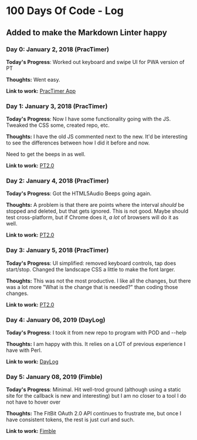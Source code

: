 # 100 Days Of Code - Log

## Added to make the Markdown Linter happy

### Day 0: January 2, 2018 (PracTimer)

**Today's Progress**: Worked out keyboard and swipe UI for PWA version of PT

**Thoughts:** Went easy.

**Link to work:** [PracTimer App](https://practimer.me/)

### Day 1: January 3, 2018 (PracTimer)

**Today's Progress**: Now I have some functionality going with the JS. Tweaked the CSS some, created repo, etc.

**Thoughts:** I have the old JS commented next to the new. It'd be interesting to see the differences between how I did it before and now.

Need to get the beeps in as well.

**Link to work:** [PT2.0](https://github.com/jacoby/PT2.0)

### Day 2: January 4, 2018 (PracTimer)

**Today's Progress**: Got the HTML5Audio Beeps going again.

**Thoughts:** A problem is that there are points where the interval _should_ be stopped and deleted, but that gets ignored. This is not good. Maybe should test cross-platform, but if Chrome does it, _a lot_ of browsers will do it as well.

**Link to work:** [PT2.0](https://github.com/jacoby/PT2.0)

### Day 3: January 5, 2018 (PracTimer)

**Today's Progress**: UI simplified: removed keyboard controls, tap does start/stop. Changed the landscape CSS a little to make the font larger.

**Thoughts:** This was not the most productive. I like all the changes, but there was a lot more "What is the change that is needed?" than coding those changes.

**Link to work:** [PT2.0](https://github.com/jacoby/PT2.0)


### Day 4: January 06, 2019 (DayLog)

**Today's Progress**: I took it from new repo to program with POD and --help

**Thoughts:** I am happy with this. It relies on a LOT of previous experience I have with Perl.

**Link to work:** [DayLog](https://github.com/jacoby/DayLog/)


### Day 5: January 08, 2019 (Fimble)

**Today's Progress**: Minimal. Hit well-trod ground (although using a static site for the callback is new and interesting) but I am no closer to a tool I do not have to hover over

**Thoughts:** The FitBit OAuth 2.0 API continues to frustrate me, but once I have consistent tokens, the rest is just curl and such.

**Link to work:** [Fimble](https://github.com/jacoby/Fimble)

